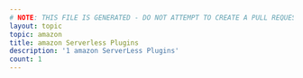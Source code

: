 ```yaml
---
# NOTE: THIS FILE IS GENERATED - DO NOT ATTEMPT TO CREATE A PULL REQUEST TO UPDATE THE DATA. 
layout: topic
topic: amazon
title: amazon Serverless Plugins
description: '1 amazon ServerLess Plugins'
count: 1
---
```

